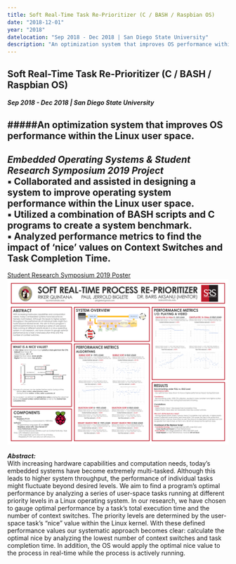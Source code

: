 ```yaml
---
title: Soft Real-Time Task Re-Prioritizer (C / BASH / Raspbian OS)
date: "2018-12-01"
year: "2018"
datelocation: "Sep 2018 - Dec 2018 | San Diego State University"
description: "An optimization system that improves OS performance within the Linux user space."
---
```


## Soft Real-Time Task Re-Prioritizer (C / BASH / Raspbian OS)
#### *Sep 2018 - Dec 2018 | San Diego State University*
#####An optimization system that improves OS performance within the Linux user space.
---
***Embedded Operating Systems & Student Research Symposium 2019 Project*** <br/>
▪ Collaborated and assisted in designing a system to improve operating system performance within the Linux user space.<br/>
▪ Utilized a combination of BASH scripts and C programs to create a system benchmark.<br/>
▪ Analyzed performance metrics to find the impact of ‘nice’ values on Context Switches and Task Completion Time.<br/>
---
[Student Research Symposium 2019 Poster](https://drive.google.com/file/d/1GnGMKPdRjWlj9V0Nuo2QQqRspjWbW2Un/view?usp=sharing)
![TaskRep](./SRS_Poster_FINAL2.png)

***Abstract:*** <br/>
With increasing hardware capabilities and computation needs, today’s embedded systems have become extremely multi-tasked. Although this leads to higher system throughput, the performance of individual tasks might fluctuate beyond desired levels. We aim to find a program’s optimal performance by analyzing a series of user-space tasks running at different priority levels in a Linux operating system. In our research, we have chosen to gauge optimal performance by a task’s total execution time and the number of context switches. The priority levels are determined by the user-space task’s “nice” value within the Linux kernel. With these defined performance values our systematic approach becomes clear: calculate the optimal nice by analyzing the lowest number of context switches and task completion time. In addition, the OS would apply the optimal nice value to the process in real-time while the process is actively running.



